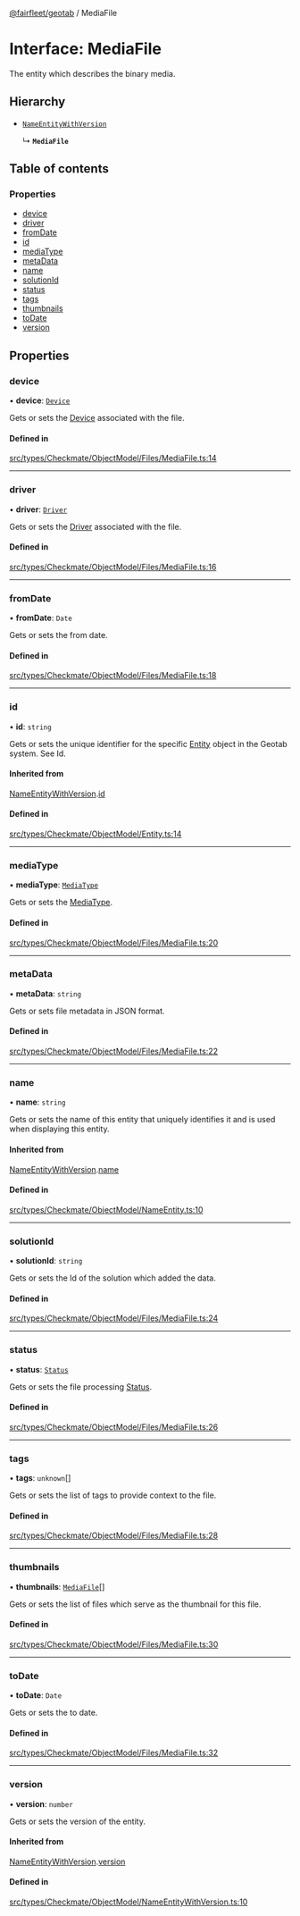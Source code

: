 [@fairfleet/geotab](../README.md) / MediaFile

# Interface: MediaFile

The entity which describes the binary media.

## Hierarchy

- [`NameEntityWithVersion`](NameEntityWithVersion.md)

  ↳ **`MediaFile`**

## Table of contents

### Properties

- [device](MediaFile.md#device)
- [driver](MediaFile.md#driver)
- [fromDate](MediaFile.md#fromdate)
- [id](MediaFile.md#id)
- [mediaType](MediaFile.md#mediatype)
- [metaData](MediaFile.md#metadata)
- [name](MediaFile.md#name)
- [solutionId](MediaFile.md#solutionid)
- [status](MediaFile.md#status)
- [tags](MediaFile.md#tags)
- [thumbnails](MediaFile.md#thumbnails)
- [toDate](MediaFile.md#todate)
- [version](MediaFile.md#version)

## Properties

### device

• **device**: [`Device`](Device.md)

Gets or sets the [Device](Device.md) associated with the file.

#### Defined in

[src/types/Checkmate/ObjectModel/Files/MediaFile.ts:14](https://github.com/fairfleet/geotab/blob/ff38bfc/src/types/Checkmate/ObjectModel/Files/MediaFile.ts#L14)

___

### driver

• **driver**: [`Driver`](Driver.md)

Gets or sets the [Driver](Driver.md) associated with the file.

#### Defined in

[src/types/Checkmate/ObjectModel/Files/MediaFile.ts:16](https://github.com/fairfleet/geotab/blob/ff38bfc/src/types/Checkmate/ObjectModel/Files/MediaFile.ts#L16)

___

### fromDate

• **fromDate**: `Date`

Gets or sets the from date.

#### Defined in

[src/types/Checkmate/ObjectModel/Files/MediaFile.ts:18](https://github.com/fairfleet/geotab/blob/ff38bfc/src/types/Checkmate/ObjectModel/Files/MediaFile.ts#L18)

___

### id

• **id**: `string`

Gets or sets the unique identifier for the specific [Entity](Entity.md) object in the Geotab system. See Id.

#### Inherited from

[NameEntityWithVersion](NameEntityWithVersion.md).[id](NameEntityWithVersion.md#id)

#### Defined in

[src/types/Checkmate/ObjectModel/Entity.ts:14](https://github.com/fairfleet/geotab/blob/ff38bfc/src/types/Checkmate/ObjectModel/Entity.ts#L14)

___

### mediaType

• **mediaType**: [`MediaType`](../README.md#mediatype)

Gets or sets the [MediaType](../README.md#mediatype).

#### Defined in

[src/types/Checkmate/ObjectModel/Files/MediaFile.ts:20](https://github.com/fairfleet/geotab/blob/ff38bfc/src/types/Checkmate/ObjectModel/Files/MediaFile.ts#L20)

___

### metaData

• **metaData**: `string`

Gets or sets file metadata in JSON format.

#### Defined in

[src/types/Checkmate/ObjectModel/Files/MediaFile.ts:22](https://github.com/fairfleet/geotab/blob/ff38bfc/src/types/Checkmate/ObjectModel/Files/MediaFile.ts#L22)

___

### name

• **name**: `string`

Gets or sets the name of this entity that uniquely identifies it and is used when displaying this entity.

#### Inherited from

[NameEntityWithVersion](NameEntityWithVersion.md).[name](NameEntityWithVersion.md#name)

#### Defined in

[src/types/Checkmate/ObjectModel/NameEntity.ts:10](https://github.com/fairfleet/geotab/blob/ff38bfc/src/types/Checkmate/ObjectModel/NameEntity.ts#L10)

___

### solutionId

• **solutionId**: `string`

Gets or sets the Id of the solution which added the data.

#### Defined in

[src/types/Checkmate/ObjectModel/Files/MediaFile.ts:24](https://github.com/fairfleet/geotab/blob/ff38bfc/src/types/Checkmate/ObjectModel/Files/MediaFile.ts#L24)

___

### status

• **status**: [`Status`](../README.md#status)

Gets or sets the file processing [Status](../README.md#status).

#### Defined in

[src/types/Checkmate/ObjectModel/Files/MediaFile.ts:26](https://github.com/fairfleet/geotab/blob/ff38bfc/src/types/Checkmate/ObjectModel/Files/MediaFile.ts#L26)

___

### tags

• **tags**: `unknown`[]

Gets or sets the list of tags to provide context to the file.

#### Defined in

[src/types/Checkmate/ObjectModel/Files/MediaFile.ts:28](https://github.com/fairfleet/geotab/blob/ff38bfc/src/types/Checkmate/ObjectModel/Files/MediaFile.ts#L28)

___

### thumbnails

• **thumbnails**: [`MediaFile`](MediaFile.md)[]

Gets or sets the list of files which serve as the thumbnail for this file.

#### Defined in

[src/types/Checkmate/ObjectModel/Files/MediaFile.ts:30](https://github.com/fairfleet/geotab/blob/ff38bfc/src/types/Checkmate/ObjectModel/Files/MediaFile.ts#L30)

___

### toDate

• **toDate**: `Date`

Gets or sets the to date.

#### Defined in

[src/types/Checkmate/ObjectModel/Files/MediaFile.ts:32](https://github.com/fairfleet/geotab/blob/ff38bfc/src/types/Checkmate/ObjectModel/Files/MediaFile.ts#L32)

___

### version

• **version**: `number`

Gets or sets the version of the entity.

#### Inherited from

[NameEntityWithVersion](NameEntityWithVersion.md).[version](NameEntityWithVersion.md#version)

#### Defined in

[src/types/Checkmate/ObjectModel/NameEntityWithVersion.ts:10](https://github.com/fairfleet/geotab/blob/ff38bfc/src/types/Checkmate/ObjectModel/NameEntityWithVersion.ts#L10)
